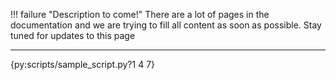 !!! failure "Description to come!"
    There are a lot of pages in the documentation and we are trying to fill all content as soon as possible. Stay tuned for updates to this page


-------


{py:scripts/sample_script.py?1 4 7}
